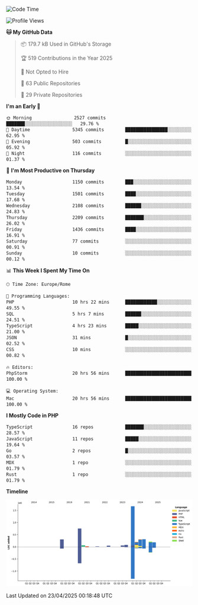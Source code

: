 <!--START_SECTION:waka-->
![Code Time](http://img.shields.io/badge/Code%20Time-5%2C931%20hrs%2053%20mins-blue)

![Profile Views](http://img.shields.io/badge/Profile%20Views-0-blue)

**🐱 My GitHub Data** 

> 📦 179.7 kB Used in GitHub's Storage 
 > 
> 🏆 519 Contributions in the Year 2025
 > 
> 🚫 Not Opted to Hire
 > 
> 📜 63 Public Repositories 
 > 
> 🔑 29 Private Repositories 
 > 
**I'm an Early 🐤** 

```text
🌞 Morning                2527 commits        ███████░░░░░░░░░░░░░░░░░░   29.76 % 
🌆 Daytime                5345 commits        ████████████████░░░░░░░░░   62.95 % 
🌃 Evening                503 commits         █░░░░░░░░░░░░░░░░░░░░░░░░   05.92 % 
🌙 Night                  116 commits         ░░░░░░░░░░░░░░░░░░░░░░░░░   01.37 % 
```
📅 **I'm Most Productive on Thursday** 

```text
Monday                   1150 commits        ███░░░░░░░░░░░░░░░░░░░░░░   13.54 % 
Tuesday                  1501 commits        ████░░░░░░░░░░░░░░░░░░░░░   17.68 % 
Wednesday                2108 commits        ██████░░░░░░░░░░░░░░░░░░░   24.83 % 
Thursday                 2209 commits        ███████░░░░░░░░░░░░░░░░░░   26.02 % 
Friday                   1436 commits        ████░░░░░░░░░░░░░░░░░░░░░   16.91 % 
Saturday                 77 commits          ░░░░░░░░░░░░░░░░░░░░░░░░░   00.91 % 
Sunday                   10 commits          ░░░░░░░░░░░░░░░░░░░░░░░░░   00.12 % 
```


📊 **This Week I Spent My Time On** 

```text
🕑︎ Time Zone: Europe/Rome

💬 Programming Languages: 
PHP                      10 hrs 22 mins      ████████████░░░░░░░░░░░░░   49.55 % 
SQL                      5 hrs 7 mins        ██████░░░░░░░░░░░░░░░░░░░   24.51 % 
TypeScript               4 hrs 23 mins       █████░░░░░░░░░░░░░░░░░░░░   21.00 % 
JSON                     31 mins             █░░░░░░░░░░░░░░░░░░░░░░░░   02.52 % 
CSS                      10 mins             ░░░░░░░░░░░░░░░░░░░░░░░░░   00.82 % 

🔥 Editors: 
PhpStorm                 20 hrs 56 mins      █████████████████████████   100.00 % 

💻 Operating System: 
Mac                      20 hrs 56 mins      █████████████████████████   100.00 % 
```

**I Mostly Code in PHP** 

```text
TypeScript               16 repos            ███████░░░░░░░░░░░░░░░░░░   28.57 % 
JavaScript               11 repos            █████░░░░░░░░░░░░░░░░░░░░   19.64 % 
Go                       2 repos             █░░░░░░░░░░░░░░░░░░░░░░░░   03.57 % 
MDX                      1 repo              ░░░░░░░░░░░░░░░░░░░░░░░░░   01.79 % 
Rust                     1 repo              ░░░░░░░░░░░░░░░░░░░░░░░░░   01.79 % 
```



**Timeline**

![Lines of Code chart](https://raw.githubusercontent.com/frnwtr/frnwtr/main/assets/bar_graph.png)


 Last Updated on 23/04/2025 00:18:48 UTC
<!--END_SECTION:waka-->